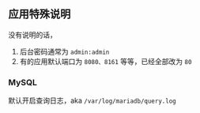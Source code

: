 ## 应用特殊说明

没有说明的话，

1. 后台密码通常为 `admin:admin`
2. 有的应用默认端口为 `8080、8161` 等等，已经全部改为 `80`

### MySQL

默认开启查询日志，aka `/var/log/mariadb/query.log`


